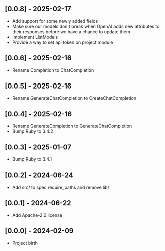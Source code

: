 ## [0.0.8] - 2025-02-17

- Add support for some newly added fields
- Make sure our models don't break when OpenAI adds new attributes to their responses
  before we have a chance to update them
- Implement ListModels
- Provide a way to set api token on project module

## [0.0.6] - 2025-02-16

- Rename Completion to ChatCompletion

## [0.0.5] - 2025-02-16

- Rename GenerateChatCompletion to CreateChatCompletion

## [0.0.4] - 2025-02-16

- Rename GenerateCompletion to GenerateChatCompletion
- Bump Ruby to 3.4.2

## [0.0.3] - 2025-01-07

- Bump Ruby to 3.4.1

## [0.0.2] - 2024-06-24

- Add src/ to spec.require_paths and remove lib/

## [0.0.1] - 2024-06-22

- Add Apache-2.0 license

## [0.0.0] - 2024-02-09

- Project birth
